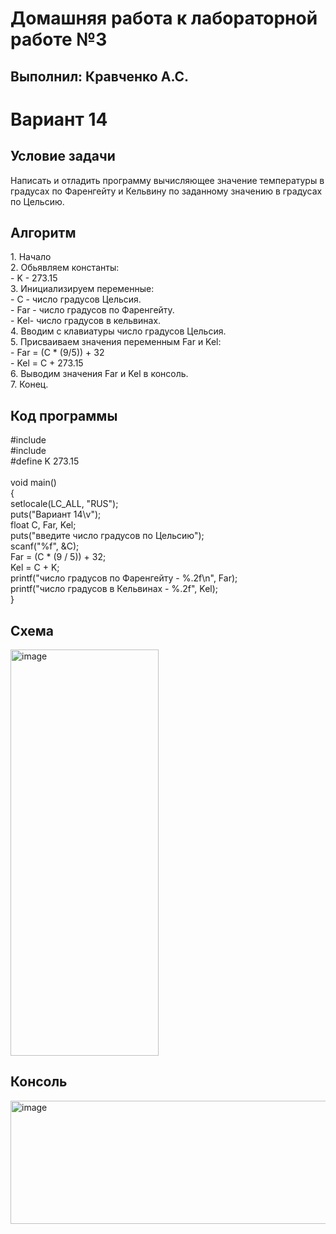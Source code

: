 <h1>Домашняя работа к лабораторной работе №3</h1>
<h2>Выполнил: Кравченко А.С.</h2>

<h1>Вариант 14</h1>
<h2>Условие задачи</h2>
Написать и отладить программу вычисляющее значение температуры в градусах по Фаренгейту и Кельвину по заданному
значению в градусах по Цельсию.

<h2>Алгоритм</h2>
1. Начало<br>
2. Обьявляем константы:<br>
 - K - 273.15<br>
3. Инициализируем переменные:<br>
  - C - число градусов Цельсия.<br>
  - Far - число градусов по Фаренгейту.<br> 
  - Kel- число градусов в кельвинах.<br>
4. Вводим с клавиатуры число градусов Цельсия.<br>
5. Присваиваем значения переменным Far и Kel:<br>
  - Far = (C * (9/5)) + 32<br>
  - Kel = C + 273.15<br>
6. Выводим значения Far и Kel в консоль.<br>
7. Конец.<br>

<h2>Код программы</h2>
#include <stdio.h><br>
#include <locsle.h><br>
#define K 273.15<br>
<br>
void main()<br>
{<br>
	setlocale(LC_ALL, "RUS");<br>
	puts("Вариант 14\v");<br>
	float C, Far, Kel;<br>
	puts("введите число градусов по Цельсию");<br>
	scanf("%f", &C);<br>
	Far = (C * (9 / 5)) + 32;<br>
	Kel = C + K;<br>
	printf("число градусов по Фаренгейту - %.2f\n", Far);<br>
	printf("число градусов в Кельвинах - %.2f", Kel);<br>
}

<h2>Схема</h2>
<img width="237" height="650" alt="image" src="https://github.com/user-attachments/assets/cd0a85d7-3525-4bda-80f7-fbd8e6b4e2f7" />

<h2>Консоль</h2>
<img width="563" height="197" alt="image" src="https://github.com/user-attachments/assets/d0ab6996-254e-4185-90e3-a743047ecb45" />

